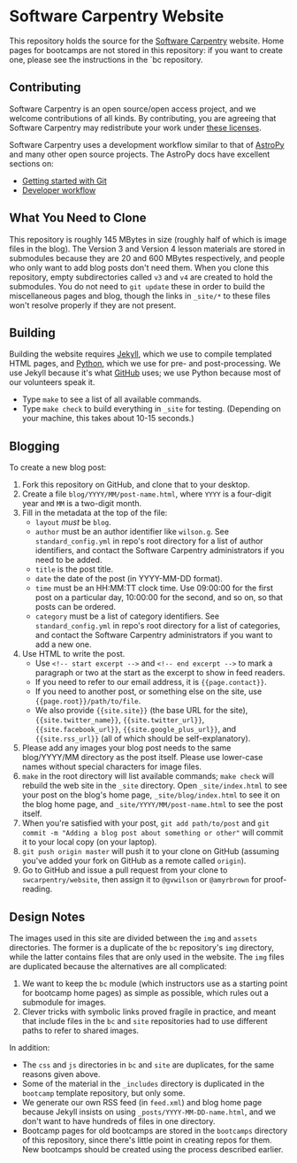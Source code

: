 Software Carpentry Website
==========================

This repository holds the source for
the [Software Carpentry](http://software-carpentry.org) website.
Home pages for bootcamps are not stored in this repository:
if you want to create one,
please see the instructions in the `bc repository.

Contributing
------------

Software Carpentry is an open source/open access project,
and we welcome contributions of all kinds.
By contributing,
you are agreeing that Software Carpentry may redistribute your work
under [these licenses](http://software-carpentry.org/license.html).

Software Carpentry uses a development workflow similar to that of [AstroPy](http://astropy.org)
and many other open source projects.
The AstroPy docs have excellent sections on:

*   [Getting started with Git](http://astropy.readthedocs.org/en/latest/development/workflow/index.html#getting-started-with-git)
*   [Developer workflow](http://astropy.readthedocs.org/en/latest/development/workflow/development_workflow.html)

What You Need to Clone
----------------------

This repository is roughly 145 MBytes in size
(roughly half of which is image files in the blog).
The Version 3 and Version 4 lesson materials are stored in submodules
because they are 20 and 600 MBytes respectively,
and people who only want to add blog posts don't need them.
When you clone this repository,
empty subdirectories called `v3` and `v4` are created to hold the submodules.
You do not need to `git update` these in order to build the miscellaneous pages and blog,
though the links in `_site/*` to these files won't resolve properly if they are not present.

Building
--------

Building the website requires [Jekyll](http://jekyllrb.com/),
which we use to compile templated HTML pages,
and [Python](http://python.org/),
which we use for pre- and post-processing.
We use Jekyll because it's what [GitHub](http://github.com/) uses;
we use Python because most of our volunteers speak it.

*   Type `make` to see a list of all available commands.
*   Type `make check` to build everything in `_site` for testing.
    (Depending on your machine, this takes about 10-15 seconds.)

Blogging 
--------

To create a new blog post:

1.  Fork this repository on GitHub, and clone that to your desktop.
2.  Create a file `blog/YYYY/MM/post-name.html`,
    where `YYYY` is a four-digit year and `MM` is a two-digit month.
3.  Fill in the metadata at the top of the file:
    -   `layout` *must* be `blog`.
    -   `author` must be an author identifier like `wilson.g`.
        See `standard_config.yml` in repo's root directory for a list of author identifiers,
        and contact the Software Carpentry administrators if you need to be added.
    -   `title` is the post title.
    -   `date` the date of the post (in YYYY-MM-DD format).
    -   `time` must be an HH:MM:TT clock time.
        Use 09:00:00 for the first post on a particular day,
        10:00:00 for the second,
        and so on,
        so that posts can be ordered.
    -   `category` must be a list of category identifiers.
        See `standard_config.yml` in repo's root directory for a list of categories,
        and contact the Software Carpentry administrators if you want to add a new one.
4.  Use HTML to write the post.
    -   Use `<!-- start excerpt -->` and `<!-- end excerpt -->`
        to mark a paragraph or two at the start
        as the excerpt to show in feed readers.
    -   If you need to refer to our email address, it is `{{page.contact}}`.
    -   If you need to another post, or something else on the site, use `{{page.root}}/path/to/file`.
    -   We also provide `{{site.site}}` (the base URL for the site),
        `{{site.twitter_name}}`,
        `{{site.twitter_url}}`,
        `{{site.facebook_url}}`,
        `{{site.google_plus_url}}`,
        and `{{site.rss_url}}`
        (all of which should be self-explanatory).
5.  Please add any images your blog post needs to the same blog/YYYY/MM directory as the post itself.
    Please use lower-case names without special characters for image files.
6.  `make` in the root directory will list available commands;
    `make check` will rebuild the web site in the `_site` directory.
    Open `_site/index.html` to see your post on the blog's home page,
    `_site/blog/index.html` to see it on the blog home page,
    and `_site/YYYY/MM/post-name.html` to see the post itself.
7.  When you're satisfied with your post,
    `git add path/to/post` and `git commit -m "Adding a blog post about something or other"`
    will commit it to your local copy (on your laptop).
8.  `git push origin master` will push it to your clone on GitHub
    (assuming you've added your fork on GitHub as a remote called `origin`).
9.  Go to GitHub and issue a pull request from your clone to `swcarpentry/website`,
    then assign it to `@gvwilson` or `@amyrbrown` for proof-reading.

Design Notes
------------

The images used in this site are divided between the `img` and `assets` directories.
The former is a duplicate of the `bc` repository's `img` directory,
while the latter contains files that are only used in the website.
The `img` files are duplicated because the alternatives are all complicated:

1.  We want to keep the `bc` module 
    (which instructors use as a starting point for bootcamp home pages)
    as simple as possible,
    which rules out a submodule for images.
2.  Clever tricks with symbolic links proved fragile in practice,
    and meant that include files in the `bc` and `site` repositories
    had to use different paths to refer to shared images.

In addition:

*   The `css` and `js` directories in `bc` and `site` are duplicates,
    for the same reasons given above.
*   Some of the material in the `_includes` directory
    is duplicated in the `bootcamp` template repository,
    but only some.
*   We generate our own RSS feed (in `feed.xml`) and blog home page
    because Jekyll insists on using `_posts/YYYY-MM-DD-name.html`,
    and we don't want to have hundreds of files in one directory.
*   Bootcamp pages for old bootcamps
    are stored in the `bootcamps` directory of this repository,
    since there's little point in creating repos for them.
    New bootcamps should be created using the process described earlier.
